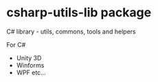 # csharp-utils-lib package
C# library - utils, commons, tools and helpers

For C#
- Unity 3D
- Winforms
- WPF
etc...